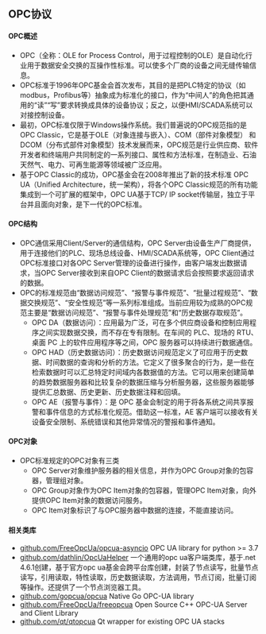 ## OPC协议
#### OPC概述
- OPC（全称：OLE for Process Control，用于过程控制的OLE）是自动化行业用于数据安全交换的互操作性标准。可以使多个厂商的设备之间无缝传输信息。
- OPC标准于1996年OPC基金会首次发布，其目的是把PLC特定的协议（如modbus，Profibus等）抽象成为标准化的接口，作为“中间人”的角色把其通用的“读”“写”要求转换成具体的设备协议；反之，以便HMI/SCADA系统可以对接控制设备。
- 最初，OPC标准仅限于Windows操作系统。我们普遍说的OPC规范指的是OPC Classic，它是基于OLE（对象连接与嵌入）、COM（部件对象模型） 和DCOM（分布式部件对象模型）技术发展而来，OPC规范是行业供应商、软件开发者和终端用户共同制定的一系列接口、属性和方法标准，在制造业、石油天然气、电力、可再生能源等领域被广泛应用。
- 基于OPC Classic的成功，OPC基金会在2008年推出了新的技术标准 OPC UA（Unified Architecture，统一架构），将各个OPC Classic规范的所有功能集成到一个可扩展的框架中，OPC UA基于TCP/ IP socket传输层，独立于平台并且面向对象，是下一代的OPC标准。

#### OPC结构
- OPC通信采用Client/Server的通信结构，OPC Server由设备生产厂商提供，用于连接他们的PLC、现场总线设备、HMI/SCADA系统等，OPC Client通过OPC标准接口对各OPC Server管理的设备进行操作，由客户端发出数据请求，当OPC Server接收到来自OPC Client的数据请求后会按照要求返回请求的数据。
- OPC的标准规范由“数据访问规范”、“报警与事件规范”、“批量过程规范”、“数据交换规范”、“安全性规范”等一系列标准组成。当前应用较为成熟的OPC规范主要是“数据访问规范”、“报警与事件处理规范”和“历史数据存取规范”。
	- OPC DA（数据访问）：应用最为广泛，可在多个供应商设备和控制应用程序之间实现数据交换，而不存在专有限制。在车间的 PLC、现场的 RTU、桌面 PC 上的软件应用程序等之间，OPC 服务器可以持续进行数据通信。
	- OPC HAD（历史数据访问）：历史数据访问规范定义了可应用于历史数据、时间数据的查询和分析的方法。它定义了很多聚合的行为，是一些在检索数据时可以汇总特定时间域内各数据值的方法。它可以用来创建简单的趋势数据服务器和比较复杂的数据压缩与分析服务器，这些服务器能够提供汇总数据、历史更新、历史数据注释和回填。
	- OPC AE（报警与事件）：是 OPC 基金会制定的用于将各系统之间共享报警和事件信息的方式标准化规范。借助这一标准，AE 客户端可以接收有关设备安全限制、系统错误和其他异常情况的警报和事件通知。

#### OPC对象
- OPC标准规定的OPC对象有三类
	- OPC Server对象维护服务器的相关信息，并作为OPC Group对象的包容器，管理组对象。
	- OPC Group对象作为OPC Item对象的包容器，管理OPC Item对象，向外提供OPC Item对象的数据访问服务。
	- OPC Item对象标识了与OPC服务器中数据的连接，不能直接访问。
#### 相关类库
- [github.com/FreeOpcUa/opcua-asyncio](https://github.com/FreeOpcUa/opcua-asyncio) OPC UA library for python >= 3.7
- [github.com/dathlin/OpcUaHelper](https://github.com/dathlin/OpcUaHelper) 一个通用的opc ua客户端类库，基于.net 4.6.1创建，基于官方opc ua基金会跨平台库创建，封装了节点读写，批量节点读写，引用读取，特性读取，历史数据读取，方法调用，节点订阅，批量订阅等操作。还提供了一个节点浏览器工具。
- [github.com/gopcua/opcua](https://github.com/gopcua/opcua) Native Go OPC-UA library
- [github.com/FreeOpcUa/freeopcua](https://github.com/FreeOpcUa/freeopcua) Open Source C++ OPC-UA Server and Client Library
- [github.com/qt/qtopcua](https://github.com/qt/qtopcua) Qt wrapper for existing OPC UA stacks